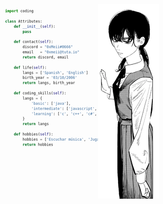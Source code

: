 <img src="https://github.com/0xMeii/0xMeii/blob/main/Asa_Mitaka.png" width="200" img align="right" />

<!-- GO CODE -->
```python
import coding

class Attributes:
    def __init__(self):
        pass
        
    def contact(self):
        discord = "0xMeii#0666"
        email   = "0xmeii@tuta.io"
        return discord, email

    def life(self):
        langs = ['Spanish', 'English']
        birth_year = '03/10/2006'
        return langs, birth_year

    def coding_skills(self):
        langs = {
            'basic': ['java'],
            'intermediate': ['javascript', 'html', 'css', 'sql', 'python'],
            'learning': ['c', 'c++', 'c#', 'ruby', 'php']
        }
        return langs
        
    def hobbies(self):
        hobbies = ['Escuchar música', 'Jugar Dota 2']
        return hobbies
        
```




